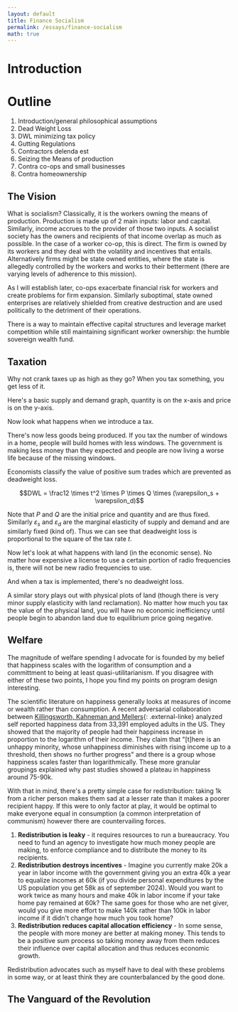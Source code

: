 ```yaml
---
layout: default
title: Finance Socialism
permalink: /essays/finance-socialism
math: true
---
```


# Introduction



# Outline

1. Introduction/general philosophical assumptions
2. Dead Weight Loss
3. DWL minimizing tax policy
4. Gutting Regulations
5. Contractors delenda est
6. Seizing the Means of production
7. Contra co-ops and small businesses
8. Contra homeownership

## The Vision

What is socialism? Classically, it is the workers owning the means of production. Production is made up of 2 main inputs: labor and capital. Similarly, income accrues to the provider of those two inputs. A socialist society has the owners and recipients of that income overlap as much as possible. In the case of a worker co-op, this is direct. The firm is owned by its workers and they deal with the volatility and incentives that entails. Alternatively firms might be state owned entities, where the state is allegedly controlled by the workers and works to their betterment (there are varying levels of adherence to this mission).

As I will establish later, co-ops exacerbate financial risk for workers and create problems for firm expansion. Similarly suboptimal, state owned enterprises are relatively shielded from creative destruction and are used politically to the detriment of their operations.

There is a way to maintain effective capital structures and leverage market competition while still maintaining significant worker ownership: the humble sovereign wealth fund.

## Taxation

Why not crank taxes up as high as they go? When you tax something, you get less of it.

Here's a basic supply and demand graph, quantity is on the x-axis and price is on the y-axis.

<object data="/images/normal-supply-demand.svg" type="image/svg+xml"></object>

Now look what happens when we introduce a tax.

<object data="/images/normal-supply-demand-taxes.svg" type="image/svg+xml"></object>

There's now less goods being produced. If you tax the number of windows in a home, people will build homes with less windows. The government is making less money than they expected and people are now living a worse life because of the missing windows.

Economists classify the value of positive sum trades which are prevented as deadweight loss.

$$DWL = \frac12 \times t^2 \times P \times Q \times (\varepsilon_s + \varepsilon_d)$$

Note that $P$ and $Q$ are the initial price and quantity and are thus fixed. Similarly $\varepsilon_s$ and $\varepsilon_d$ are the marginal elasticity of supply and demand and are similarly fixed (kind of). Thus we can see that deadweight loss is proportional to the square of the tax rate $t$.

Now let's look at what happens with land (in the economic sense). No matter how expensive a license to use a certain portion of radio frequencies is, there will not be new radio frequencies to use.

<object data="/images/land-supply-demand.svg" type="image/svg+xml"></object>

And when a tax is implemented, there's no deadweight loss.

<object data="/images/land-supply-demand-taxes.svg" type="image/svg+xml"></object>

A similar story plays out with physical plots of land (though there is very minor supply elasticity with land reclamation). No matter how much you tax the value of the physical land, you will have no economic inefficiency until people begin to abandon land due to equilibrium price going negative.

## Welfare

The magnitude of welfare spending I advocate for is founded by my belief that happiness scales with the logarithm of consumption and a committment to being at least quasi-utilitarianism. If you disagree with either of these two points, I hope you find my points on program design interesting.

The scientific literature on happiness generally looks at measures of income or wealth rather than consumption. A recent adversarial collaboration between [Killingsworth, Kahneman and Mellers](https://www.pnas.org/doi/10.1073/pnas.2208661120){: .external-linke} analyzed self reported happiness data from 33,391 employed adults in the US. They showed that the majority of people had their happiness increase in proportion to the logarithm of their income. They claim that "\[t\]here is an unhappy minority, whose unhappiness diminishes with rising income up to a threshold, then shows no further progress" and there is a group whose happiness scales faster than logarithmically. These more granular groupings explained why past studies showed a plateau in happiness around 75-90k.

With that in mind, there's a pretty simple case for redistribution: taking 1k from a richer person makes them sad at a lesser rate than it makes a poorer recipient happy. If this were to only factor at play, it would be optimal to make everyone equal in consumption (a common interpretation of communism) however there are countervailing forces.

1. **Redistribution is leaky** - it requires resources to run a bureaucracy. You need to fund an agency to investigate how much money people are making, to enforce compliance and to distribute the money to its recipients.
2. **Redistribution destroys incentives** - Imagine you currently make 20k a year in labor income with the government giving you an extra 40k a year to equalize incomes at 60k (if you divide personal expenditures by the US population you get 58k as of september 2024). Would you want to work twice as many hours and make 40k in labor income if your take home pay remained at 60k? The same goes for those who are net giver, would you give more effort to make 140k rather than 100k in labor income if it didn't change how much you took home?
3. **Redistribution reduces capital allocation efficiency** - In some sense, the people with more money are better at making money. This tends to be a positive sum process so taking money away from them reduces their influence over capital allocation and thus reduces economic growth.

Redistribution advocates such as myself have to deal with these problems in some way, or at least think they are counterbalanced by the good done.

## The Vanguard of the Revolution

<object data="/images/vanguard.svg" type="image/svg+xml"></object>
